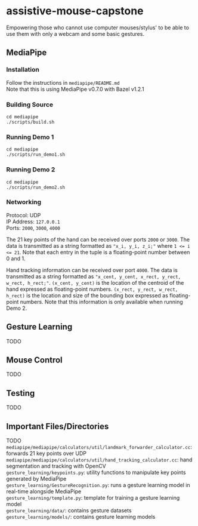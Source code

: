 # assistive-mouse-capstone
Empowering those who cannot use computer mouses/stylus' to be able to use them with only a webcam and some basic gestures.


## MediaPipe
### Installation
Follow the instructions in `mediapipe/README.md`  
Note that this is using MediaPipe v0.7.0 with Bazel v1.2.1

### Building Source
```
cd mediapipe
./scripts/build.sh
```

### Running Demo 1
```
cd mediapipe
./scripts/run_demo1.sh
```

### Running Demo 2
```
cd mediapipe
./scripts/run_demo2.sh
```

### Networking
Protocol: UDP  
IP Address: `127.0.0.1`  
Ports: `2000`, `3000`, `4000`

The 21 key points of the hand can be received over ports `2000` or `3000`.
The data is transmitted as a string formatted as `"x_i, y_i, z_i;"` where `1 <= i <= 21`.
Note that each entry in the tuple is a floating-point number between 0 and 1.

Hand tracking information can be received over port `4000`.
The data is transmitted as a string formatted as `"x_cent, y_cent, x_rect, y_rect, w_rect, h_rect;"`.
`(x_cent, y_cent)` is the location of the centroid of the hand expressed as floating-point numbers.
`(x_rect, y_rect, w_rect, h_rect)` is the location and size of the bounding box expressed as floating-point numbers.
Note that this information is only available when running Demo 2.

## Gesture Learning
TODO

## Mouse Control
TODO

## Testing
TODO

## Important Files/Directories
TODO
`mediapipe/mediapipe/calculators/util/landmark_forwarder_calculator.cc`: forwards 21 key points over UDP  
`mediapipe/mediapipe/calculators/util/hand_tracking_calculator.cc`: hand segmentation and tracking with OpenCV  
`gesture_learning/keypoints.py`: utility functions to manipulate key points generated by MediaPipe  
`gesture_learning/GestureRecognition.py`: runs a gesture learning model in real-time alongside MediaPipe  
`gesture_learning/template.py`: template for training a gesture learning model  
`gesture_learning/data/`: contains gesture datasets  
`gesture_learning/models/`: contains gesture learning models  
